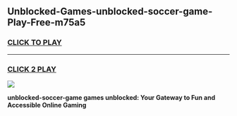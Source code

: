 
## Unblocked-Games-unblocked-soccer-game-Play-Free-m75a5
<h3>
<a href="https://premium76.site?title=unblocked-soccer-game&ref=21A">CLICK TO PLAY</a></h3>
<hr>

<h3>
<a href="https://premium76.site?title=unblocked-soccer-game&ref=21A">CLICK 2 PLAY</a>
  
</h3>

<a href="https://premium76.site?title=unblocked-soccer-game&ref=21A"><img src="https://clearcache.store/games.png"></a>


**unblocked-soccer-game games unblocked: Your Gateway to Fun and Accessible Online Gaming**

